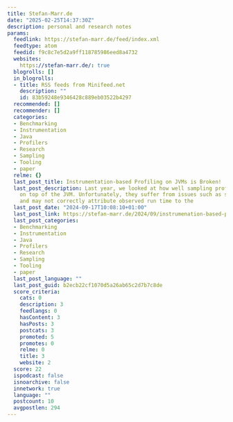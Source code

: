 ```yaml
---
title: Stefan-Marr.de
date: "2025-02-25T14:37:30Z"
description: personal and research notes
params:
  feedlink: https://stefan-marr.de/feed/index.xml
  feedtype: atom
  feedid: f9c8c7e5d2a9ff118785986eed8a4732
  websites:
    https://stefan-marr.de/: true
  blogrolls: []
  in_blogrolls:
  - title: RSS feeds from Minifeed.net
    description: ""
    id: 83b59248e9346428c889eb03522b4297
  recommended: []
  recommender: []
  categories:
  - Benchmarking
  - Instrumentation
  - Java
  - Profilers
  - Research
  - Sampling
  - Tooling
  - paper
  relme: {}
  last_post_title: Instrumentation-based Profiling on JVMs is Broken!
  last_post_description: Last year, we looked at how well sampling profilers work
    on top of the JVM. Unfortunately, they suffer from issues such as safepoint bias
    and may not correctly attribute observed run time to the
  last_post_date: "2024-09-17T10:08:10+01:00"
  last_post_link: https://stefan-marr.de/2024/09/instrumenation-based-profiling-on-jvms-is-broken/
  last_post_categories:
  - Benchmarking
  - Instrumentation
  - Java
  - Profilers
  - Research
  - Sampling
  - Tooling
  - paper
  last_post_language: ""
  last_post_guid: b2ecb22cf1070d5a26ab65c2d7b7c8de
  score_criteria:
    cats: 0
    description: 3
    feedlangs: 0
    hasContent: 3
    hasPosts: 3
    postcats: 3
    promoted: 5
    promotes: 0
    relme: 0
    title: 3
    website: 2
  score: 22
  ispodcast: false
  isnoarchive: false
  innetwork: true
  language: ""
  postcount: 10
  avgpostlen: 294
---
```

